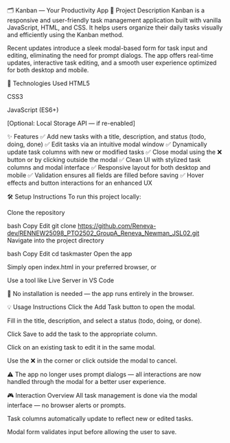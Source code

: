 🗂️ Kanban — Your Productivity App
📌 Project Description
Kanban is a responsive and user-friendly task management application built with vanilla JavaScript, HTML, and CSS. It helps users organize their daily tasks visually and efficiently using the Kanban method.

Recent updates introduce a sleek modal-based form for task input and editing, eliminating the need for prompt dialogs. The app offers real-time updates, interactive task editing, and a smooth user experience optimized for both desktop and mobile.

🚀 Technologies Used
HTML5

CSS3

JavaScript (ES6+)

[Optional: Local Storage API — if re-enabled]

✨ Features
✅ Add new tasks with a title, description, and status (todo, doing, done)
✅ Edit tasks via an intuitive modal window
✅ Dynamically update task columns with new or modified tasks
✅ Close modal using the ❌ button or by clicking outside the modal
✅ Clean UI with stylized task columns and modal interface
✅ Responsive layout for both desktop and mobile
✅ Validation ensures all fields are filled before saving
✅ Hover effects and button interactions for an enhanced UX

🛠️ Setup Instructions
To run this project locally:

Clone the repository

bash
Copy
Edit
git clone https://github.com/Reneva-dev/RENNEW25098_PTO2502_GroupA_Reneva_Newman_JSL02.git
Navigate into the project directory

bash
Copy
Edit
cd taskmaster
Open the app

Simply open index.html in your preferred browser, or

Use a tool like Live Server in VS Code

📌 No installation is needed — the app runs entirely in the browser.

💡 Usage Instructions
Click the Add Task button to open the modal.

Fill in the title, description, and select a status (todo, doing, or done).

Click Save to add the task to the appropriate column.

Click on an existing task to edit it in the same modal.

Use the ❌ in the corner or click outside the modal to cancel.

⚠️ The app no longer uses prompt dialogs — all interactions are now handled through the modal for a better user experience.

🎮 Interaction Overview
All task management is done via the modal interface — no browser alerts or prompts.

Task columns automatically update to reflect new or edited tasks.

Modal form validates input before allowing the user to save.

